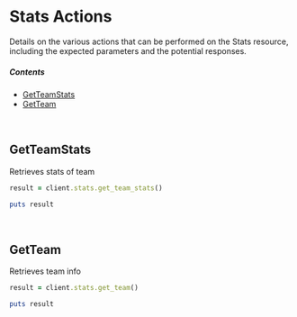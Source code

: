 # Stats Actions

Details on the various actions that can be performed on the Stats resource, including the expected parameters and the potential responses.

##### Contents

*   [GetTeamStats](#getteamstats)
*   [GetTeam](#getteam)

<br/>

## GetTeamStats

Retrieves stats of team

```ruby
result = client.stats.get_team_stats()

puts result
```

<br/>

## GetTeam

Retrieves team info

```ruby
result = client.stats.get_team()

puts result
```
